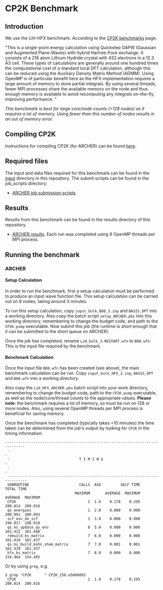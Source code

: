# CP2K Benchmark

## Introduction

We use the LiH-HFX benchmark. According to the [CP2K benchmarks](https://www.cp2k.org/performance) page:

"This is a single-point energy calculation using Quickstep GAPW (Gaussian and Augmented Plane-Waves) with hybrid Hartree-Fock exchange. It consists of a 216 atom Lithium Hydride crystal with 432 electrons in a 12.3 Å3 cell. These types of calculations are generally around one hundred times the computational cost of a standard local DFT calculation, although this can be reduced using the Auxiliary Density Matrix Method (ADMM). Using OpenMP is of particular benefit here as the HFX implementation requires a large amount of memory to store partial integrals. By using several threads, fewer MPI processes share the available memory on the node and thus enough memory is available to avoid recomputing any integrals on-the-fly, improving performance. "

_This benchmark is best for large core/node counts (>128 nodes) as it requires a lot of memory. Using fewer than this number of nodes results in an out of memory error._

## Compiling CP2K
Instructions for compiling CP2K (for ARCHER) can be found [here](https://github.com/hpc-uk/build-instructions/blob/master/CP2K/CP2K_6.1_ARCHER.md).


## Required files
The input and data files required for this benchmark can be found in the [input](input/) directory in this repository. The submit scripts can be found in the job_scripts directory:

- [ARCHER job submission scripts](job_scripts/ARCHER/)

## Results
Results from this benchmark can be found in the results directory of this repository.

- [ARCHER results](results/ARCHER_baseline/). Each run was completed using 6 OpenMP threads per MPI process.

## Running the benchmark

### ARCHER

#### Setup Calculation

In order to run the benchmark, first a setup calculation must be performed to produce an input wave function file. This setup calculation can be carried out on 8 nodes, taking around 3 minutes.

To run this setup calculation, copy `input_bulk_B88_3.inp` and `BASIS_OPT` into a working directory. Also copy the batch script `setup_ARCHER.pbs` into this working directory, remembering to change the budget code, and path to the `CP2K.psmp` executable. Now submit this job (the runtime is short enough that it can be submitted to the short queue on ARCHER).

Once the job has completed, rename `LiH_bulk_3-RESTART.wfn` to `B88.wfn`. This is the input file required by the benchmark.

#### Benchmark Calculation

Once the input file `B88.wfn` has been created (see above), the main benchmark calculation can be run. Copy `input_bulk_HFX_3.inp`, `BASIS_OPT` and `B88.wfn` into a working directory.

Also copy the `LiH_HFX_ARCHER.pbs` batch script into your work directory, remembering to change the budget code, path to the `CP2K.psmp` executable, as well as the node/core/thread counts to the appropriate values. __Please note:__ the benchmark requires a lot of memory, so must be run on 128 or more nodes. Also, using several OpenMP threads per MPI process is beneficial for saving memory.

Once the benchmark has completed (typically takes <10 minutes) the time taken can be determined from the job's output by looking for `CP2K` in the timing information:

```
-------------------------------------------------------------------------------
 -                                                                             -
 -                                T I M I N G                                  -
 -                                                                             -
 -------------------------------------------------------------------------------
 SUBROUTINE                       CALLS  ASD         SELF TIME        TOTAL TIME
                                MAXIMUM       AVERAGE  MAXIMUM  AVERAGE  MAXIMUM
 CP2K                                 1  1.0    0.178    0.295  200.814  200.816
 qs_energies                          1  2.0    0.000    0.000  200.091  200.093
 scf_env_do_scf                       1  3.0    0.000    0.000  198.017  198.018
 qs_ks_update_qs_env                  8  5.0    0.000    0.000  161.422  161.440
 rebuild_ks_matrix                    7  6.0    0.000    0.000  161.419  161.437
 qs_ks_build_kohn_sham_matrix         7  7.0    0.001    0.001  161.419  161.437
 hfx_ks_matrix                        7  8.0    0.000    0.000  154.464  154.495
```
Or by using `grep`, e.g.

```
$ grep "CP2K      " CP2K_256.o5608893
 CP2K                                 1  1.0    0.178    0.295  200.814  200.816
```
